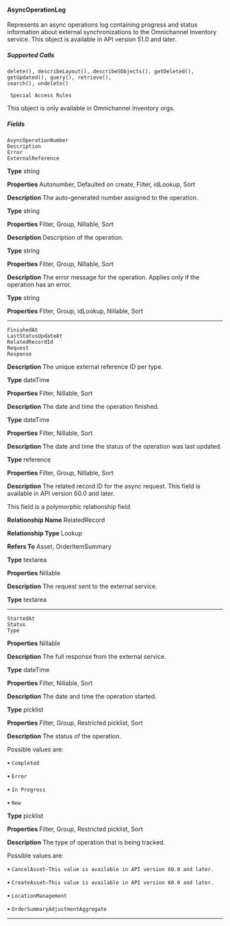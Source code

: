 #### AsyncOperationLog

Represents an async operations log containing progress and status information about external synchronizations to the Omnichannel
Inventory service. This object is available in API version 51.0 and later.

##### Supported Calls
```
delete(), describeLayout(), describeSObjects(), getDeleted(), getUpdated(), query(), retrieve(),
search(), undelete()

 Special Access Rules

```
This object is only available in Omnichannel Inventory orgs.

##### Fields

```
AsyncOperationNumber
Description
Error
ExternalReference

```

**Type**
string

**Properties**
Autonumber, Defaulted on create, Filter, idLookup, Sort

**Description**
The auto-generated number assigned to the operation.

**Type**
string

**Properties**
Filter, Group, Nillable, Sort

**Description**
Description of the operation.

**Type**
string

**Properties**
Filter, Group, Nillable, Sort

**Description**
The error message for the operation. Applies only if the operation has an error.

**Type**
string

**Properties**
Filter, Group, idLookup, Nillable, Sort


-----

```
FinishedAt
LastStatusUpdateAt
RelatedRecordId
Request
Response

```

**Description**
The unique external reference ID per type.

**Type**
dateTime

**Properties**
Filter, Nillable, Sort

**Description**
The date and time the operation finished.

**Type**
dateTime

**Properties**
Filter, Nillable, Sort

**Description**
The date and time the status of the operation was last updated.

**Type**
reference

**Properties**
Filter, Group, Nillable, Sort

**Description**
The related record ID for the async request. This field is available in API version 60.0 and later.

This field is a polymorphic relationship field.

**Relationship Name**
RelatedRecord

**Relationship Type**
Lookup

**Refers To**
Asset, OrderItemSummary

**Type**
textarea

**Properties**
Nillable

**Description**
The request sent to the external service.

**Type**
textarea


-----

```
StartedAt
Status
Type

```

**Properties**
Nillable

**Description**
The full response from the external service.

**Type**
dateTime

**Properties**
Filter, Nillable, Sort

**Description**
The date and time the operation started.

**Type**
picklist

**Properties**
Filter, Group, Restricted picklist, Sort

**Description**
The status of the operation.

Possible values are:

**•** `Completed`

**•** `Error`

**•** `In Progress`

**•** `New`

**Type**
picklist

**Properties**
Filter, Group, Restricted picklist, Sort

**Description**
The type of operation that is being tracked.

Possible values are:

**•** `CancelAsset—This value is available in API version 60.0 and later.`

**•** `CreateAsset—This value is available in API version 60.0 and later.`

**•** `LocationManagement`

**•** `OrderSummaryAdjustmentAggregate`


-----
